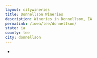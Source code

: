 ```yaml
---
layout: citywineries
title: Donnellson Wineries
description: Wineries in Donnellson, IA
permalink: /iowa/lee/donnellson/
state: ia
county: lee
city: donnellson
---
```

-
